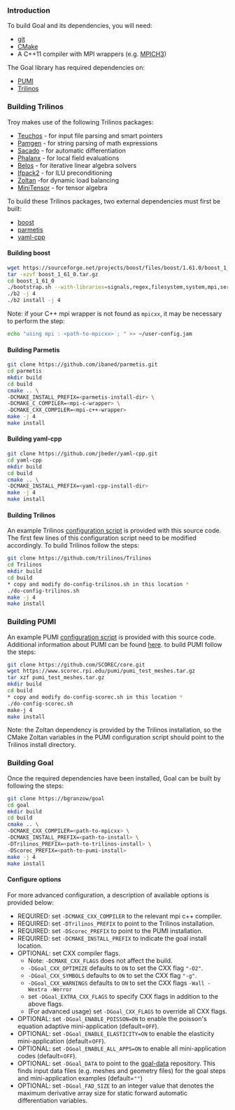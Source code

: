 ### Introduction

To build Goal and its dependencies, you will need:
- [git][0]
- [CMake][1]
- A C++11 compiler with MPI wrappers (e.g. [MPICH3][2])

The Goal library has required dependencies on:
- [PUMI][3]
- [Trilinos][4]

### Building Trilinos

Troy makes use of the following Trilinos packages:
- [Teuchos][5] - for input file parsing and smart pointers
- [Pamgen][6] - for string parsing of math expressions
- [Sacado][7] - for automatic differentiation
- [Phalanx][8] - for local field evaluations
- [Belos][9] - for iterative linear algebra solvers
- [Ifpack2][10] - for ILU preconditioning
- [Zoltan][11] -for dynamic load balancing
- [MiniTensor][12] - for tensor algebra

To build these Trilinos packages, two external
dependencies must first be built:
- [boost][13]
- [parmetis][14]
- [yaml-cpp][15]

#### Building boost

```bash
wget https://sourceforge.net/projects/boost/files/boost/1.61.0/boost_1_61_0.tar.gz/download
tar -xzvf boost_1_61_0.tar.gz
cd boost_1_61_0
./bootstrap.sh --with-libraries=signals,regex,filesystem,system,mpi,serialization,thread,program_options,exception --prefix=<path-to-boost-install>
./b2 -j 4
./b2 install -j 4
```

Note: if your C++ mpi wrapper is not found as `mpicxx`, it may
be necessary to perform the step:

```bash
echo "using mpi : <path-to-mpicxx> ; " >> ~/user-config.jam
```

#### Building Parmetis

```bash
git clone https://github.com/ibaned/parmetis.git
cd parmetis
mkdir build
cd build
cmake .. \
-DCMAKE_INSTALL_PREFIX=<parmetis-install-dir> \
-DCMAKE_C_COMPILER=<mpi-c-wrapper> \
-DCMAKE_CXX_COMPILER=<mpi-c++-wrapper>
make -j 4
make install
```

#### Building yaml-cpp

```bash
git clone https://github.com/jbeder/yaml-cpp.git
cd yaml-cpp
mkdir build
cd build
cmake .. \
-DCMAKE_INSTALL_PREFIX=<yaml-cpp-install-dir>
make -j 4
make install
```

#### Building Trilinos

An example Trilinos [configuration script][16] is
provided with this source code. The first few lines
of this configuration script need to be modified
accordingly. To build Trilinos follow the steps:

```bash
git clone https://github.com/trilinos/Trilinos
cd Trilinos
mkdir build
cd build
* copy and modify do-config-trilinos.sh in this location *
./do-config-trilinos.sh
make -j 4
make install
```

### Building PUMI

An example PUMI [configuration script][17] is
provided with this source code. Additional information
about PUMI can be found [here][18]. to build PUMI
follow the steps:

```bash
git clone https://github.com/SCOREC/core.git
wget https://www.scorec.rpi.edu/pumi/pumi_test_meshes.tar.gz
tar xzf pumi_test_meshes.tar.gz
mkdir build
cd build
* copy and modify do-config-scorec.sh in this location *
./do-config-scorec.sh
make-j 4
make install
```

Note: the Zoltan dependency is provided by the
Trilinos installation, so the CMake Zoltan variables
in the PUMI configuration script should point to the
Trilinos install directory.

### Building Goal

Once the required dependencies have been installed,
Goal can be built by following the steps:

```bash
git clone https://bgranzow/goal
cd goal
mkdir build
cd build
cmake .. \
-DCMAKE_CXX_COMPILER=<path-to-mpicxx> \
-DCMAKE_INSTALL_PREFIX=<path-to-install> \
-DTrilinos_PREFIX=<path-to-trilinos-install> \
-DScorec_PREFIX=<path-to-pumi-install>
make -j 4
make install
```

#### Configure options

For more advanced configuration, a description of
available options is provided below:

* REQUIRED: set `-DCMAKE_CXX_COMPILER` to the relevant mpi c++ compiler.
* REQUIRED: set `-DTrilinos_PREFIX` to point to the Trilinos installation.
* REQUIRED: set `-DScorec_PREFIX` to point to the PUMI installation.
* REQUIRED: set `-DCMAKE_INSTALL_PREFIX` to indicate the goal install location.
* OPTIONAL: set CXX compiler flags.
  * Note: `-DCMAKE_CXX_FLAGS` does not affect the build.
  * `-DGoal_CXX_OPTIMIZE` defaults to `ON` to set the CXX flag `"-O2"`.
  * `-DGoal_CXX_SYMBOLS` defaults to `ON` to set the CXX flag `"-g"`.
  * `-DGoal_CXX_WARNINGS` defaults to `ON` to set the CXX flags
  `-Wall -Wextra -Werror`
  * set `-DGoal_EXTRA_CXX_FLAGS` to specify CXX flags in addition
  to the above flags.
  * (For advanced usage) set `-DGoal_CXX_FLAGS` to override all CXX flags.
* OPTIONAL: set `-DGoal_ENABLE_POISSON=ON` to enable the poisson's equation
adaptive mini-application (default=`OFF`).
* OPTIONAL: set `-DGoal_ENABLE_ELASTICITY=ON` to enable the elasticity
mini-application (default=`OFF`).
* OPTIONAL: set `-DGoal_ENABLE_ALL_APPS=ON` to enable all mini-application
codes (default=`OFF`).
* OPTIONAL: set `-DGoal_DATA` to point to the [goal-data][19] repository.
This finds input data files (e.g. meshes and geometry files) for the
goal steps and mini-application examples (default=`""`)
* OPTIONAL: set `-DGoal_FAD_SIZE` to an integer value that denotes the
maximum derivative array size for static forward automatic differentiation
variables.

[0]:https://git-scm.com
[1]:https://cmake.org
[2]:https://www.mpich.org
[3]:https://github.com/scorec/core
[4]:https://github.com/trilinos/Trilinos
[5]:https://trilinos.org/packages/teuchos
[6]:https://trilinos.org/packages/pamgen
[7]:https://trilinos.org/packages/sacado
[8]:https://trilinos.org/packages/phalanx
[9]:https://trilinos.org/packages/belos
[10]:https://trilinos.org/packages/ifpack2
[11]:https://trilinos.org/packages/zoltan
[12]:https://github.com/trilinos/Trilinos/tree/master/packages/minitensor
[13]:http://www.boost.org
[14]:http://glaros.dtc.umn.edu/gkhome/metis/parmetis/overview
[15]:https://github.com/jbeder/yaml-cpp
[16]:https://github.com/bgranzow/goal/blob/master/aux/do-config-trilinos.sh
[17]:https://github.com/bgranzow/goal/blob/master/aux/do-config-scorec.sh
[18]:https://github.com/SCOREC/core/wiki/General-Build-instructions
[19]:https://github.com/bgranzow/goal-data

